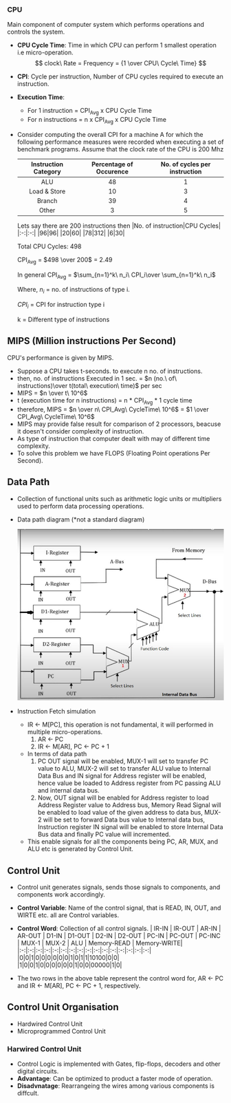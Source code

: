### CPU
Main component of computer system which performs operations and controls the system.

- **CPU Cycle Time**: Time in which CPU can perform 1 smallest operation i.e micro-operation.
$$ clock\ Rate = Frequency = {1 \over CPU\ Cycle\ Time} $$

- **CPI**: Cycle per instruction, Number of CPU cycles required to execute an instruction.

- **Execution Time**: 
  - For 1 instruction = CPI<sub>Avg</sub> x CPU Cycle Time
  - For n instructions = n x CPI<sub>Avg</sub> x CPU Cycle Time

- Consider computing the overall CPI for a machine A for which the following performance measures were recorded when executing a set of benchmark programs. Assume that the clock rate of the CPU is 200 Mhz

  |Instruction Category|Percentage of Occurence|No. of cycles per instruction|
  |:-:|:-:|:-:|
  |ALU|48|1|
  |Load & Store|10|3|
  |Branch|39|4|
  |Other|3|5|

  Lets say there are 200 instructions then
  |No. of instruction|CPU Cycles|
  |:-:|:-:|
  |96|96|
  |20|60|
  |78|312|
  |6|30|

  Total CPU Cycles: 498

  CPI<sub>Avg</sub> = $498 \over 200$ = 2.49

  In general CPI<sub>Avg</sub> = $\sum_{n=1}^k\  n_i\  CPI_i\over \sum_{n=1}^k\  n_i$

  Where, $n_i$ = no. of instructions of type i.

  $CPI_i$ = CPI for instruction type i

  k = Different type of instructions

## MIPS (Million instructions Per Second)
CPU's performance is given by MIPS.

- Suppose a CPU takes t-seconds. to execute n no. of instructions.
- then, no. of instructions Executed in 1 sec. = $n (no.\ of\ instructions)\over t(total\ execution\ time)$ per sec
- MIPS = $n \over t\ 10^6$
- t (execution time for n instructions) = n * CPI<sub>Avg</sub> * 1 cycle time
- therefore, MIPS = $n \over n\ CPI_Avg\ CycleTime\ 10^6$ = $1 \over CPI_Avg\ CycleTime\ 10^6$
- MIPS may provide false result for comparison of 2 processors, beacuse it doesn't consider complexity of instruction.
- As type of instruction that computer dealt with may of different time complexity.
- To solve this problem we have FLOPS (Floating Point operations Per Second).

## Data Path
- Collection of functional units such as arithmetic logic units or multipliers used to perform data processing operations.
- Data path diagram (*not a standard diagram)
  
  ![](/Images/data_path_diagram.jpg)
- Instruction Fetch simulation
  - IR <- M[PC], this operation is not fundamental, it will performed in multiple micro-operations.
    1. AR <- PC
    2. IR <- M[AR], PC <- PC + 1
  - In terms of data path
    1. PC OUT signal will be enabled, MUX-1 will set to transfer PC value to ALU, MUX-2 will set to transfer ALU value to Internal Data Bus and IN signal for Address register will be enabled, hence value be loaded to Address register from PC passing ALU and internal data bus.
    2. Now, OUT signal will be enabled for Address register to load Address Register value to Address bus, Memory Read Signal will be enabled to load value of the given address to data bus, MUX-2 will be set to forward Data bus value to Internal data bus, Instruction register IN signal will be enabled to store Internal Data Bus data and finally PC value will incremented.
  - This enable signals for all the components being PC, AR, MUX, and ALU etc is generated by Control Unit.
## Control Unit
- Control unit generates signals, sends those signals to components, and components work accordingly.
- **Control Variable**: Name of the control signal, that is READ, IN, OUT, and WIRTE etc. all are Control variables.
- **Control Word**: Collection of all control signals.
  | IR-IN | IR-OUT | AR-IN | AR-OUT | D1-IN | D1-OUT | D2-IN | D2-OUT | PC-IN | PC-OUT | PC-INC | MUX-1 | MUX-2 | ALU | Memory-READ | Memory-WRITE|
  |:-:|:-:|:-:|:-:|:-:|:-:|:-:|:-:|:-:|:-:|:-:|:-:|:-:|:-:|:-:|:-:|
  |0|0|1|0|0|0|0|0|0|1|0|1|1|10100|0|0|
  |1|0|0|1|0|0|0|0|0|0|1|0|0|00000|1|0|

- The two rows in the above table represent the control word for, AR <- PC and IR <- M[AR], PC <- PC + 1, respectively.

## Control Unit Organisation
- Hardwired Control Unit
- Microprogrammed Control Unit

### Harwired Control Unit
- Control Logic is implemented with Gates, flip-flops, decoders and other digital circuits.
- **Advantage**: Can be optimized to product a faster mode of operation.
- **Disadvnatage**: Rearrangeing the wires among various components is diffcult.

